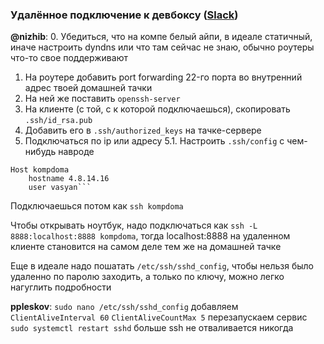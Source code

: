 ### Удалённое подключение к девбоксу ([Slack](https://opendatascience.slack.com/archives/C1XP769LY/p1537560766000100))
**@nizhib**:
0. Убедиться, что на компе белый айпи, в идеале статичный, иначе настроить dyndns или что там сейчас не знаю, обычно роутеры что-то свое поддерживают
1. На роутере добавить port forwarding 22-го порта во внутренний адрес твоей домашней тачки
2. На ней же поставить `openssh-server`
3. На клиенте (с той, с к которой подключаешься), скопировать `.ssh/id_rsa.pub`
4. Добавить его в `.ssh/authorized_keys` на тачке-сервере
5. Подключаться по ip или адресу
     5.1. Настроить `.ssh/config` с чем-нибудь навроде
```
Host kompdoma
    hostname 4.8.14.16
    user vasyan```
```
Подключаешься потом как `ssh kompdoma`

Чтобы открывать ноутбук, надо подключаться как `ssh -L 8888:localhost:8888 kompdoma`, тогда localhost:8888 на удаленном клиенте становится на самом деле тем же на домашней тачке

Еще в идеале надо пошатать `/etc/ssh/sshd_config`, чтобы нельзя было удаленно по паролю заходить, а только по ключу, можно легко нагуглить подробности

**ppleskov**:
`sudo nano /etc/ssh/sshd_config`
добавляем
`ClientAliveInterval 60`
`ClientAliveCountMax 5`
перезапускаем сервис
`sudo systemctl restart sshd`
больше ssh не отваливается никогда